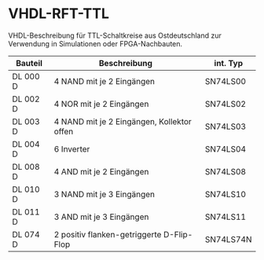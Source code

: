# VHDL-RFT-TTL
VHDL-Beschreibung für TTL-Schaltkreise aus Ostdeutschland zur Verwendung in Simulationen oder FPGA-Nachbauten.

Bauteil   | Beschreibung                               | int. Typ
-------   | ------------                               | --------
DL 000 D  | 4 NAND mit je 2 Eingängen                  | SN74LS00
DL 002 D  | 4 NOR mit je 2 Eingängen                   | SN74LS02
DL 003 D  | 4 NAND mit je 2 Eingängen, Kollektor offen | SN74LS03
DL 004 D  | 6 Inverter                                 | SN74LS04 
DL 008 D  | 4 AND mit je 2 Eingängen                   | SN74LS08
DL 010 D  | 3 NAND mit je 3 Eingängen                  | SN74LS10
DL 011 D  | 3 AND mit je 3 Eingängen                   | SN74LS11
DL 074 D  | 2 positiv flanken-getriggerte D-Flip-Flop  | SN74LS74N 
